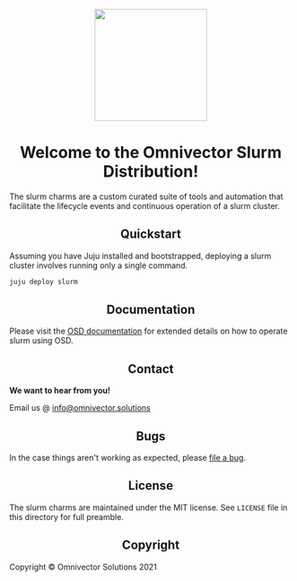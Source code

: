<p align="center">
<img width="200px" height="200px" src="https://raw.githubusercontent.com/omnivector-solutions/osd-documentation/master/images/logo.png"/>
<p>

<h1 align="center">Welcome to the Omnivector Slurm Distribution!</h1>

The slurm charms are a custom curated suite of tools and automation
that facilitate the lifecycle events and continuous operation of a
slurm cluster.

<h2 align="center" id="quickstart">Quickstart</h2>

Assuming you have Juju installed and bootstrapped, deploying a slurm
cluster involves running only a single command.
```bash
juju deploy slurm
```

<h2 align="center" id="documentation">Documentation</h2>

Please visit the [OSD documentation](https://omnivector-solutions.github.io/osd-documentation/master/)
for extended details on how to operate slurm using OSD.


<h2 align="center" id="contact">Contact</h2>

**We want to hear from you!**

Email us @ <a href="mailto:info@omnivector.solutions">info@omnivector.solutions</a>


<h2 align="center" id="bugs">Bugs</h2>

In the case things aren't working as expected, please [file a bug](https://github.com/omnivector-solutions/slurm-charms/issues).


<h2 align="center" id="license">License</h2>

The slurm charms are maintained under the MIT license. See `LICENSE` file in this directory for full preamble.

<h2 align="center" id="copyright">Copyright</h2>
Copyright &copy; Omnivector Solutions 2021 

